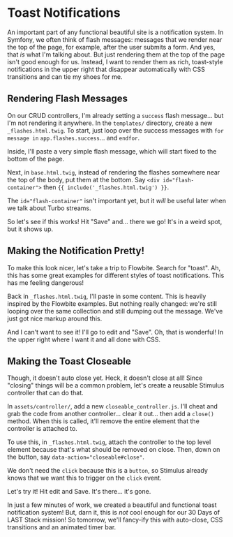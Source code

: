 # Toast Notifications

An important part of any functional beautiful site is a notification system. In
Symfony, we often think of flash messages: messages that we render near the
top of the page, for example, after the user submits a form. And yes, that *is*
what I'm talking about. But just rendering them at the top of the page isn't good
enough for us. Instead, I want to render them as rich, toast-style notifications
in the upper right that disappear automatically with CSS transitions and can tie
my shoes for me.

## Rendering Flash Messages

On our CRUD controllers, I'm already setting a `success` flash message... but I'm
not rendering it anywhere. In the `templates/` directory, create a new `_flashes.html.twig`.
To start, just loop over the success messages with `for message in`
`app.flashes.success`... and `endfor`.

Inside, I'll paste a very simple flash message, which will start fixed to the bottom
of the page.

Next, in `base.html.twig`, instead of rendering the flashes somewhere near the top
of the body, put them at the bottom. Say `<div id="flash-container">` then
`{{ include('_flashes.html.twig') }}`.

The `id="flash-container"` isn't important yet, but it *will* be useful later when
we talk about Turbo streams.

So let's see if this works! Hit "Save" and... there we go! It's in a weird spot,
but it shows up.

## Making the Notification Pretty!

To make this look nicer, let's take a trip to Flowbite. Search for "toast". Ah,
this has some great examples for different styles of toast notifications. This
has me feeling dangerous!

Back in `_flashes.html.twig`, I'll paste in some content. This is heavily inspired
by the Flowbite examples. But nothing really changed: we're still looping over the
same collection and still dumping out the message. We've just got nice markup around
this.

And I can't want to see it! I'll go to edit and "Save". Oh, that is wonderful!
In the upper right where I want it and all done with CSS.

## Making the Toast Closeable

Though, it doesn't auto close yet. Heck, it doesn't close at all! Since "closing"
things will be a common problem, let's create a reusable Stimulus controller that
can do that.

In `assets/controller/`, add a new `closeable_controller.js`. I'll cheat and
grab the code from another controller... clear it out... then add a `close()` method.
When this is called, it'll remove the entire element that the controller is attached
to.

To use this, in `_flashes.html.twig`, attach the controller to the top level element
because that's what should be removed on close. Then, down on the button, say
`data-action="closeable#close"`.

We don't need the `click` because this is a `button`, so Stimulus already knows that
we want this to trigger on the `click` event.

Let's try it! Hit edit and Save. It's there... it's gone.

In just a few minutes of work, we created a beautiful and functional toast
notification system! But, darn it, this is *not* cool enough for our 30 Days of
LAST Stack mission! So tomorrow, we'll fancy-ify this with auto-close, CSS
transitions and an animated timer bar.
